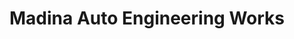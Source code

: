 ---
title: "Madina Auto Engineering Works"
url: /karachi/madina-auto-engineering-works/
shop: shop
---